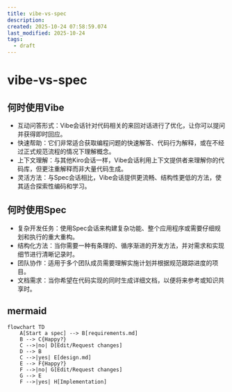 ```yaml
---
title: vibe-vs-spec
description: 
created: 2025-10-24 07:58:59.074
last_modified: 2025-10-24
tags: 
  - draft
---
```


# vibe-vs-spec

## 何时使用Vibe

- 互动问答形式：Vibe会话针对代码相关的来回对话进行了优化，让你可以提问并获得即时回应。
- 快速帮助：它们非常适合获取编程问题的快速解答、代码行为解释，或在不经过正式规范流程的情况下理解概念。
- 上下文理解：与其他Kiro会话一样，Vibe会话利用上下文提供者来理解你的代码库，但更注重解释而非大量代码生成。
- 灵活方法：与Spec会话相比，Vibe会话提供更流畅、结构性更低的方法，使其适合探索性编码和学习。

## 何时使用Spec

- 复杂开发任务：使用Spec会话来构建复杂功能、整个应用程序或需要仔细规划和执行的重大重构。
- 结构化方法：当你需要一种有条理的、循序渐进的开发方法，并对需求和实现细节进行清晰记录时。
- 团队协作：适用于多个团队成员需要理解实施计划并根据规范跟踪进度的项目。
- 文档需求：当你希望在代码实现的同时生成详细文档，以便将来参考或知识共享时。

## mermaid

```mermaid
flowchart TD
    A[Start a spec] --> B[requirements.md]
    B --> C{Happy?}
    C -->|no| D[Edit/Request changes]
    D --> B
    C -->|yes| E[design.md]
    E --> F{Happy?}
    F -->|no| G[Edit/Request changes]
    G --> E
    F -->|yes| H[Implementation]

```

